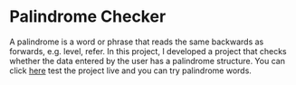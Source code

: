 # Palindrome Checker
A palindrome is a word or phrase that reads the same backwards as forwards, e.g. level, refer. In this project, I developed a project that checks whether the data entered by the user has a palindrome structure. You can click [here](https://yasinakbulut.com/projects/palindrome-checker/) test the project live and you can try palindrome words.
